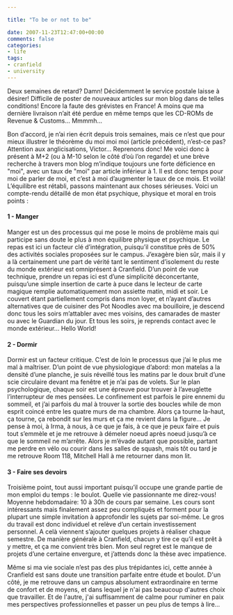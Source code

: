 ```yaml
---

title: "To be or not to be"

date: 2007-11-23T12:47:00+00:00
comments: false
categories: 
- life
tags:
- cranfield
- university
---
```


 Deux semaines de retard? Damn! Décidemment le service postale laisse à désirer! Difficile de poster de nouveaux articles sur mon blog dans de telles conditions! Encore la faute des grévistes en France! A moins que ma dernière livraison n’ait été perdue en même temps que les CD-ROMs de Revenue & Customs... Mmmmh...

 Bon d’accord, je n’ai rien écrit depuis trois semaines, mais ce n’est que pour mieux illustrer le théorème du moi moi moi (article précédent), n’est-ce pas? Attention aux anglicisations, Victor... Reprenons donc! Me voici donc à présent à M+2 (ou à M-10 selon le côté d’où l’on regarde) et une brève recherche à travers mon blog m’indique toujours une forte déficience en "moi", avec un taux de "moi" par article inférieur à 1. Il est donc temps pour moi de parler de moi, et c’est à moi d’augmenter le taux de ce mois. Et voilà! L’équilibre est rétabli, passons maintenant aux choses sérieuses. Voici un compte-rendu détaillé de mon état psychique, physique et moral en trois points :

 #### 1 - Manger

 Manger est un des processus qui me pose le moins de problème mais qui participe sans doute le plus à mon équilibre physique et psychique. Le repas est ici un facteur clé d’intégration, puisqu’il constitue près de 50% des activités sociales proposées sur le campus. J’exagère bien sûr, mais il y a là certainement une part de vérité tant le sentiment d’isolement du reste du monde extérieur est omniprésent à Cranfield. D’un point de vue technique, prendre un repas ici est d’une simplicité déconcertante, puisqu’une simple insertion de carte à puce dans le lecteur de carte magique remplie automatiquement mon assiette matin, midi et soir. Le couvert étant partiellement compris dans mon loyer, et n’ayant d’autres alternatives que de cuisiner des Pot Noodles avec ma bouilloire, je descend donc tous les soirs m’attabler avec mes voisins, des camarades de master ou avec le Guardian du jour. Et tous les soirs, je reprends contact avec le monde extérieur... Hello World!

 #### 2 - Dormir

 Dormir est un facteur critique. C’est de loin le processus que j’ai le plus me mal à maîtriser. D’un point de vue physiologique d’abord: mon matelas a la densité d’une planche, je suis réveillé tous les matins par le doux bruit d’une scie circulaire devant ma fenêtre et je n’ai pas de volets. Sur le plan psychologique, chaque soir est une épreuve pour trouver à l’aveuglette l’interrupteur de mes pensées. Le confinement est parfois le pire ennemi du sommeil, et j’ai parfois du mal à trouver la sortie des boucles while de mon esprit coincé entre les quatre murs de ma chambre. Alors ça tourne la-haut, ça tourne, ça rebondit sur les murs et ça me revient dans la figure... Je pense à moi, à Irma, à nous, à ce que je fais, à ce que je peux faire et puis tout s’emmèle et je me retrouve à démeler noeud après noeud jusqu’à ce que le sommeil ne m’arrête. Alors je m’évade autant que possible, partant me perdre en vélo ou courir dans les salles de squash, mais tôt ou tard je me retrouve Room 118, Mitchell Hall à me retourner dans mon lit.

 #### 3 - Faire ses devoirs

 Troisième point, tout aussi important puisqu’il occupe une grande partie de mon emploi du temps : le boulot. Quelle vie passionnante me direz-vous! Moyenne hebdomadaire: 10 à 30h de cours par semaine. Les cours sont intéressants mais finalement assez peu compliqués et forment pour la plupart une simple invitation à approfondir les sujets par soi-même. Le gros du travail est donc individuel et relève d’un certain investissement personnel. A celà viennent s’ajouter quelques projets à réaliser chaque semestre. De manière générale à Cranfield, chacun y tire ce qu’il est prêt à y mettre, et ça me convient très bien. Mon seul regret est le manque de projets d’une certaine envergure, et j’attends donc la thèse avec impatience.
 
 Même si ma vie sociale n’est pas des plus trépidantes ici, cette année à Cranfield est sans doute une transition parfaite entre étude et boulot. D'un côté, je me retrouve dans un campus absolument extraordinaire en terme de confort et de moyens, et dans lequel je n'ai pas beaucoup d'autres choix que travailler. Et de l'autre, j'ai suffisamment de calme pour ruminer en paix mes perspectives professionnelles et passer un peu plus de temps à lire...
